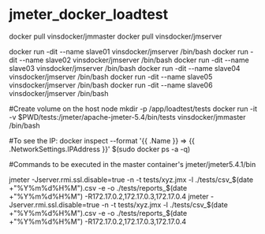  # jmeter_docker_loadtest


docker pull vinsdocker/jmmaster 
docker pull vinsdocker/jmserver 


docker run -dit --name slave01 vinsdocker/jmserver /bin/bash
docker run -dit --name slave02 vinsdocker/jmserver /bin/bash
docker run -dit --name slave03 vinsdocker/jmserver /bin/bash
docker run -dit --name slave04 vinsdocker/jmserver /bin/bash
docker run -dit --name slave05 vinsdocker/jmserver /bin/bash
docker run -dit --name slave06 vinsdocker/jmserver /bin/bash

#Create volume on the host node
mkdir -p /app/loadtest/tests
docker run -it -v $PWD/tests:/jmeter/apache-jmeter-5.4/bin/tests vinsdocker/jmmaster /bin/bash


#To see the IP:
docker inspect --format '{{ .Name }} => {{ .NetworkSettings.IPAddress }}' $(sudo docker ps -a -q)


#Commands to be executed in the master container's jmeter/jmeter5.4.1/bin

jmeter -Jserver.rmi.ssl.disable=true -n -t tests/xyz.jmx -l ./tests/csv_$(date +"%Y%m%d%H%M").csv -e -o ./tests/reports_$(date +"%Y%m%d%H%M") -R172.17.0.2,172.17.0.3,172.17.0.4
jmeter -Jserver.rmi.ssl.disable=true -n -t tests/xyz.jmx -l ./tests/csv_$(date +"%Y%m%d%H%M").csv -e -o ./tests/reports_$(date +"%Y%m%d%H%M") -R172.17.0.2,172.17.0.3,172.17.0.4









